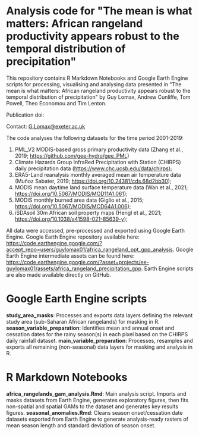 # Analysis code for "The mean is what matters: African rangeland productivity appears robust to the temporal distribution of precipitation"
This repository contains R Markdown Notebooks and Google Earth Engine scripts for processing, visualising and analysing data presented in "The mean is what matters: African rangeland productivity appears robust to the temporal distribution of precipitation" by Guy Lomax, Andrew Cunliffe, Tom Powell, Theo Economou and Tim Lenton.

Publication doi: 

Contact: G.Lomax@exeter.ac.uk

The code analyses the following datasets for the time period 2001-2019:
1. PML_V2 MODIS-based gross primary productivity data (Zhang et al., 2019; https://github.com/gee-hydro/gee_PML)
2. Climate Hazards Group InfraRed Precipitation with Station (CHIRPS) daily precipitation data (https://www.chc.ucsb.edu/data/chirps);
3. ERA5-Land reanalysis monthly averaged mean air temperature data (Muñoz Sabater, 2019; https://doi.org/10.24381/cds.68d2bb30);
4. MODIS mean daytime land surface temperature data (Wan et al., 2021; https://doi.org/10.5067/MODIS/MOD11A1.061);
5. MODIS monthly burned area data (Giglio et al., 2015; https://doi.org/10.5067/MODIS/MCD64A1.006);
6. iSDAsoil 30m African soil property maps (Hengl et al., 2021; https://doi.org/10.1038/s41598-021-85639-y);

All data were accessed, pre-processed and exported using Google Earth Engine.
Google Earth Engine repository available here: https://code.earthengine.google.com/?accept_repo=users/guylomax01/africa_rangeland_ppt_gpp_analysis.
Google Earth Engine intermediate assets can be found here: https://code.earthengine.google.com/?asset=projects/ee-guylomax01/assets/africa_rangeland_precipitation_gpp.
Earth Engine scripts are also made available directly on GitHub.

# Google Earth Engine scripts
**study_area_masks**: Processes and exports data layers defining the relevant study area (sub-Saharan African rangelands) for masking in R.
**season_variable_preparation**: Identifies mean and annual onset and cessation dates for the rainy season(s) in each pixel based on the CHIRPS daily rainfall dataset.
**main_variable_preparation**: Processes, resamples and exports all remaining (non-seasonal) data layers for masking and analysis in R.

# R Markdown Notebooks
**africa_rangelands_gam_analysis.Rmd**: Main analysis script. Imports and masks datasets from Earth Engine, generates exploratory figures, then fits non-spatial and spatial GAMs to the dataset and generates key results figures.
**seasonal_anomalies.Rmd**: Cleans season onset/cessation date datasets exported from Earth Engine to generate analysis-ready rasters of mean season length and standard deviation of season onset. 
